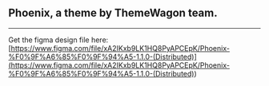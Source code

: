 ## Phoenix, a theme by ThemeWagon team.

---

Get the figma design file here:
[https://www.figma.com/file/xA2IKxb9LK1HQ8PyAPCEpK/Phoenix-%F0%9F%A6%85%F0%9F%94%A5-1.1.0-(Distributed)](<https://www.figma.com/file/xA2IKxb9LK1HQ8PyAPCEpK/Phoenix-%F0%9F%A6%85%F0%9F%94%A5-1.1.0-(Distributed)>)
